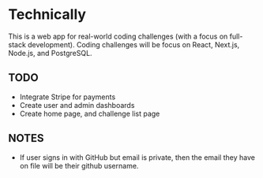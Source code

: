 # Technically

This is a web app for real-world coding challenges (with a focus on full-stack development). Coding challenges will be focus on React, Next.js, Node.js, and PostgreSQL.

## TODO

- Integrate Stripe for payments
- Create user and admin dashboards
- Create home page, and challenge list page

## NOTES

- If user signs in with GitHub but email is private, then the email they have on file will be their github username.
